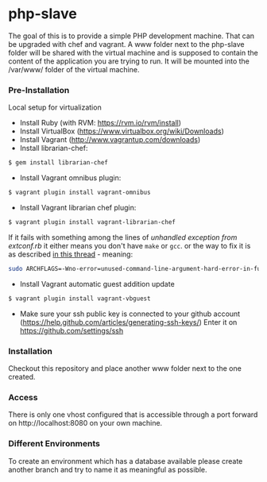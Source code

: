 php-slave
=========
The goal of this is to provide a simple PHP development machine. That can be upgraded with chef and vagrant. A www folder next to the php-slave folder will be shared with the virtual machine and is supposed to contain the content of the application you are trying to run. It will be mounted into the /var/www/ folder of the virtual machine.

### Pre-Installation
Local setup for virtualization

* Install Ruby (with RVM: https://rvm.io/rvm/install)
* Install VirtualBox (https://www.virtualbox.org/wiki/Downloads)
* Install Vagrant (http://www.vagrantup.com/downloads)
* Install librarian-chef:
```sh
$ gem install librarian-chef
```
* Install Vagrant omnibus plugin:
```sh
$ vagrant plugin install vagrant-omnibus
```
* Install Vagrant librarian chef plugin:
```sh
$ vagrant plugin install vagrant-librarian-chef
```
If it fails with something among the lines of *unhandled exception from extconf.rb* it either means you don't have `make` or `gcc`.
or the way to fix it is as described [in this thread](http://stackoverflow.com/questions/26537810/ruby-error-on-os-x-yosemite-and-chef) - meaning:
```sh
sudo ARCHFLAGS=-Wno-error=unused-command-line-argument-hard-error-in-future vagrant plugin install vagrant-librarian-chef
```

* Install Vagrant automatic guest addition update
```sh
$ vagrant plugin install vagrant-vbguest
```
* Make sure your ssh public key is connected to your github account (https://help.github.com/articles/generating-ssh-keys/) Enter it on https://github.com/settings/ssh

### Installation
Checkout this repository and place another www folder next to the one created.

### Access
There is only one vhost configured that is accessible through a port forward on http://localhost:8080 on your own machine.

### Different Environments
To create an environment which has a database available please create another branch and try to name it as meaningful as possible.
